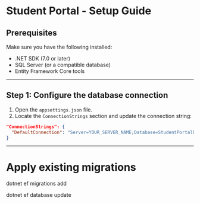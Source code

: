 # Student Portal - Setup Guide

## Prerequisites

Make sure you have the following installed:

- .NET SDK (7.0 or later)
- SQL Server (or a compatible database)
- Entity Framework Core tools

---

## Step 1: Configure the database connection

1. Open the `appsettings.json` file.
2. Locate the `ConnectionStrings` section and update the connection string:

```json
"ConnectionStrings": {
  "DefaultConnection": "Server=YOUR_SERVER_NAME;Database=StudentPortalDb;User Id=YOUR_USERNAME;Password=YOUR_PASSWORD;Trusted_Connection=False;TrustServerCertificate=True;"
}
```

---

# Apply existing migrations

dotnet ef migrations add <MigrationName>

dotnet ef database update
